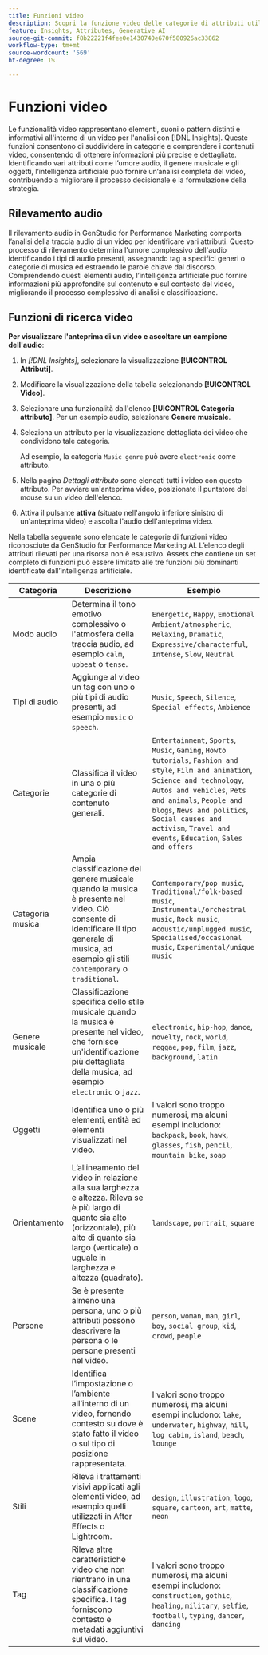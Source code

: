 ```yaml
---
title: Funzioni video
description: Scopri la funzione video delle categorie di attributi utilizzate in GenStudio for Performance Marketing.
feature: Insights, Attributes, Generative AI
source-git-commit: f8b22221f4fee0e1430740e670f580926ac33862
workflow-type: tm+mt
source-wordcount: '569'
ht-degree: 1%

---
```


# Funzioni video

Le funzionalità video rappresentano elementi, suoni o pattern distinti e informativi all&#39;interno di un video per l&#39;analisi con [!DNL Insights]. Queste funzioni consentono di suddividere in categorie e comprendere i contenuti video, consentendo di ottenere informazioni più precise e dettagliate. Identificando vari attributi come l’umore audio, il genere musicale e gli oggetti, l’intelligenza artificiale può fornire un’analisi completa del video, contribuendo a migliorare il processo decisionale e la formulazione della strategia.

## Rilevamento audio

Il rilevamento audio in GenStudio for Performance Marketing comporta l’analisi della traccia audio di un video per identificare vari attributi. Questo processo di rilevamento determina l&#39;umore complessivo dell&#39;audio identificando i tipi di audio presenti, assegnando tag a specifici generi o categorie di musica ed estraendo le parole chiave dal discorso. Comprendendo questi elementi audio, l’intelligenza artificiale può fornire informazioni più approfondite sul contenuto e sul contesto del video, migliorando il processo complessivo di analisi e classificazione.

## Funzioni di ricerca video

**Per visualizzare l&#39;anteprima di un video e ascoltare un campione dell&#39;audio**:

1. In _[!DNL Insights]_, selezionare la visualizzazione **[!UICONTROL Attributi]**.

1. Modificare la visualizzazione della tabella selezionando **[!UICONTROL Video]**.

1. Selezionare una funzionalità dall&#39;elenco **[!UICONTROL Categoria attributo]**. Per un esempio audio, selezionare **Genere musicale**.

1. Seleziona un attributo per la visualizzazione dettagliata dei video che condividono tale categoria.

   Ad esempio, la categoria `Music genre` può avere `electronic` come attributo.

1. Nella pagina _Dettagli attributo_ sono elencati tutti i video con questo attributo. Per avviare un&#39;anteprima video, posizionate il puntatore del mouse su un video dell&#39;elenco.

1. Attiva il pulsante **attiva** (situato nell&#39;angolo inferiore sinistro di un&#39;anteprima video) e ascolta l&#39;audio dell&#39;anteprima video.

Nella tabella seguente sono elencate le categorie di funzioni video riconosciute da GenStudio for Performance Marketing AI. L’elenco degli attributi rilevati per una risorsa non è esaustivo. Assets che contiene un set completo di funzioni può essere limitato alle tre funzioni più dominanti identificate dall’intelligenza artificiale.

<!-- For the writer: turn off word wrap to work with these tables. Option + Z -->

| Categoria | Descrizione | Esempio |
| ------------------- | ------------------------------------------------------------------------------------------------------------ | --------------------------------------------------------------------------------------- |
| Modo audio | Determina il tono emotivo complessivo o l&#39;atmosfera della traccia audio, ad esempio `calm`, `upbeat` o `tense`. | `Energetic`, `Happy`, `Emotional Ambient/atmospheric`, `Relaxing`, `Dramatic`, `Expressive/characterful`, `Intense`, `Slow`, `Neutral` |
| Tipi di audio | Aggiunge al video un tag con uno o più tipi di audio presenti, ad esempio `music` o `speech`. | `Music`, `Speech`, `Silence`, `Special effects`, `Ambience` |
| Categorie | Classifica il video in una o più categorie di contenuto generali. | `Entertainment`, `Sports`, `Music`, `Gaming`, `Howto tutorials`, `Fashion and style`, `Film and animation`, `Science and technology`, `Autos and vehicles`, `Pets and animals`, `People and blogs`, `News and politics`, `Social causes and activism`, `Travel and events`, `Education`, `Sales and offers` |
| Categoria musica | Ampia classificazione del genere musicale quando la musica è presente nel video. Ciò consente di identificare il tipo generale di musica, ad esempio gli stili `contemporary` o `traditional`. | `Contemporary/pop music`, `Traditional/folk-based music`, `Instrumental/orchestral music`, `Rock music`, `Acoustic/unplugged music`, `Specialised/occasional music`, `Experimental/unique music` |
| Genere musicale | Classificazione specifica dello stile musicale quando la musica è presente nel video, che fornisce un&#39;identificazione più dettagliata della musica, ad esempio `electronic` o `jazz`. | `electronic`, `hip-hop`, `dance`, `novelty`, `rock`, `world`, `reggae`, `pop`, `film`, `jazz`, `background`, `latin` |
| Oggetti | Identifica uno o più elementi, entità ed elementi visualizzati nel video. | I valori sono troppo numerosi, ma alcuni esempi includono: `backpack`, `book`, `hawk`, `glasses`, `fish`, `pencil`, `mountain bike`, `soap` |
| Orientamento | L’allineamento del video in relazione alla sua larghezza e altezza. Rileva se è più largo di quanto sia alto (orizzontale), più alto di quanto sia largo (verticale) o uguale in larghezza e altezza (quadrato). | `landscape`, `portrait`, `square` |
| Persone | Se è presente almeno una persona, uno o più attributi possono descrivere la persona o le persone presenti nel video. | `person`, `woman`, `man`, `girl`, `boy`, `social group`, `kid`, `crowd`, `people` |
| Scene | Identifica l’impostazione o l’ambiente all’interno di un video, fornendo contesto su dove è stato fatto il video o sul tipo di posizione rappresentata. | I valori sono troppo numerosi, ma alcuni esempi includono: `lake`, `underwater`, `highway`, `hill`, `log cabin`, `island`, `beach`, `lounge` |
| Stili | Rileva i trattamenti visivi applicati agli elementi video, ad esempio quelli utilizzati in After Effects o Lightroom. | `design`, `illustration`, `logo`, `square`, `cartoon`, `art`, `matte`, `neon` |
| Tag | Rileva altre caratteristiche video che non rientrano in una classificazione specifica. I tag forniscono contesto e metadati aggiuntivi sul video. | I valori sono troppo numerosi, ma alcuni esempi includono: `construction`, `gothic`, `healing`, `military`, `selfie`, `football`, `typing`, `dancer`, `dancing` |

